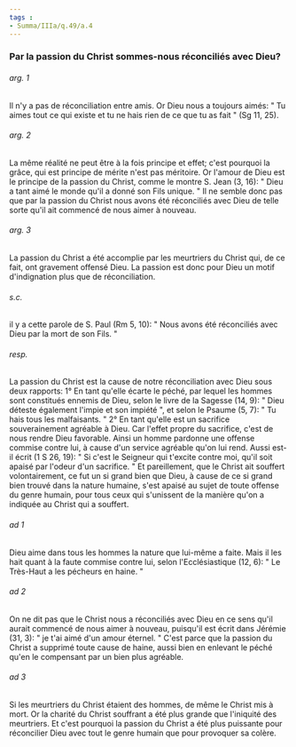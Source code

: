 ```yaml
---
tags : 
- Summa/IIIa/q.49/a.4
---
```


### Par la passion du Christ sommes-nous réconciliés avec Dieu?

###### arg. 1
Il n'y a pas de réconciliation entre amis. Or Dieu nous a toujours aimés: " Tu aimes tout ce qui existe et tu ne hais rien de ce que tu as fait " (Sg 11, 25). 

###### arg. 2
La même réalité ne peut être à la fois principe et effet; c'est pourquoi la grâce, qui est principe de mérite n'est pas méritoire. Or l'amour de Dieu est le principe de la passion du Christ, comme le montre S. Jean (3, 16): " Dieu a tant aimé le monde qu'il a donné son Fils unique. " Il ne semble donc pas que par la passion du Christ nous avons été réconciliés avec Dieu de telle sorte qu'il ait commencé de nous aimer à nouveau. 

###### arg. 3
La passion du Christ a été accomplie par les meurtriers du Christ qui, de ce fait, ont gravement offensé Dieu. La passion est donc pour Dieu un motif d'indignation plus que de réconciliation. 

###### s.c.
il y a cette parole de S. Paul (Rm 5, 10): " Nous avons été réconciliés avec Dieu par la mort de son Fils. " 

###### resp.
La passion du Christ est la cause de notre réconciliation avec Dieu sous deux rapports: 1° En tant qu'elle écarte le péché, par lequel les hommes sont constitués ennemis de Dieu, selon le livre de la Sagesse (14, 9): " Dieu déteste également l'impie et son impiété ", et selon le Psaume (5, 7): " Tu hais tous les malfaisants. " 2° En tant qu'elle est un sacrifice souverainement agréable à Dieu. Car l'effet propre du sacrifice, c'est de nous rendre Dieu favorable. Ainsi un homme pardonne une offense commise contre lui, à cause d'un service agréable qu'on lui rend. Aussi est-il écrit (1 S 26, 19): " Si c'est le Seigneur qui t'excite contre moi, qu'il soit apaisé par l'odeur d'un sacrifice. " Et pareillement, que le Christ ait souffert volontairement, ce fut un si grand bien que Dieu, à cause de ce si grand bien trouvé dans la nature humaine, s'est apaisé au sujet de toute offense du genre humain, pour tous ceux qui s'unissent de la manière qu'on a indiquée au Christ qui a souffert. 

###### ad 1
Dieu aime dans tous les hommes la nature que lui-même a faite. Mais il les hait quant à la faute commise contre lui, selon l'Ecclésiastique (12, 6): " Le Très-Haut a les pécheurs en haine. " 

###### ad 2
On ne dit pas que le Christ nous a réconciliés avec Dieu en ce sens qu'il aurait commencé de nous aimer à nouveau, puisqu'il est écrit dans Jérémie (31, 3): " je t'ai aimé d'un amour éternel. " C'est parce que la passion du Christ a supprimé toute cause de haine, aussi bien en enlevant le péché qu'en le compensant par un bien plus agréable. 

###### ad 3
Si les meurtriers du Christ étaient des hommes, de même le Christ mis à mort. Or la charité du Christ souffrant a été plus grande que l'iniquité des meurtriers. Et c'est pourquoi la passion du Christ a été plus puissante pour réconcilier Dieu avec tout le genre humain que pour provoquer sa colère. 

